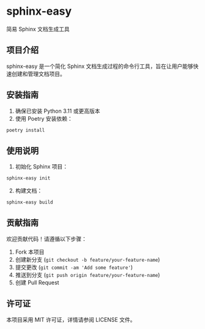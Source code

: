 # sphinx-easy

简易 Sphinx 文档生成工具

## 项目介绍

sphinx-easy 是一个简化 Sphinx 文档生成过程的命令行工具，旨在让用户能够快速创建和管理文档项目。

## 安装指南

1. 确保已安装 Python 3.11 或更高版本
2. 使用 Poetry 安装依赖：

```bash
poetry install
```

## 使用说明

1. 初始化 Sphinx 项目：

```bash
sphinx-easy init
```

2. 构建文档：

```bash
sphinx-easy build
```

## 贡献指南

欢迎贡献代码！请遵循以下步骤：

1. Fork 本项目
2. 创建新分支 (`git checkout -b feature/your-feature-name`)
3. 提交更改 (`git commit -am 'Add some feature'`)
4. 推送到分支 (`git push origin feature/your-feature-name`)
5. 创建 Pull Request

## 许可证

本项目采用 MIT 许可证，详情请参阅 LICENSE 文件。